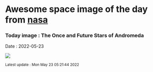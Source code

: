 
# Awesome space image of the day from [nasa](https://api.nasa.gov/)

### Today image : The Once and Future Stars of Andromeda

Date : 2022-05-23


![](https://apod.nasa.gov/apod/image/2205/M31_HubbleSpitzerGendler_960.jpg)

<small>Latest update : Mon May 23 05:21:44 2022</small>



